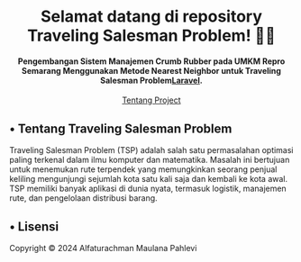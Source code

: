 <h1 align="center">Selamat datang di repository Traveling Salesman Problem! 👋🏻</h1>

<p></p>

<h4 align="center">Pengembangan Sistem Manajemen Crumb Rubber pada UMKM Repro Semarang Menggunakan Metode Nearest Neighbor untuk Traveling Salesman Problem<a href="https://laravel.com/" target="_blank">Laravel</a>.
</h4>

<p></p>

<p align="center">
  <a href="#tentang">Tentang Project</a>
</p>

<p></p>

<h2 id="tentang">• Tentang Traveling Salesman Problem</h2>

<p>
  Traveling Salesman Problem (TSP) adalah salah satu permasalahan optimasi paling terkenal dalam ilmu komputer dan matematika. 
  Masalah ini bertujuan untuk menemukan rute terpendek yang memungkinkan seorang penjual keliling mengunjungi sejumlah kota 
  satu kali saja dan kembali ke kota awal. TSP memiliki banyak aplikasi di dunia nyata, termasuk logistik, manajemen rute, dan pengelolaan 
  distribusi barang.
</p>

<p></p>

<h2 id="lisensi">• Lisensi</h2>

Copyright © 2024 Alfaturachman Maulana Pahlevi
